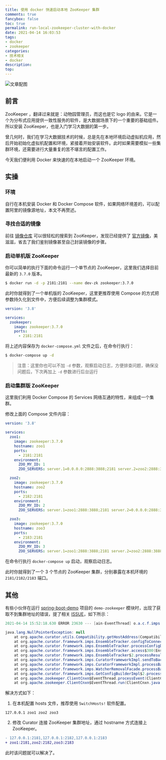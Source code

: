 ```yaml
---
title: 使用 docker 快速启动本地 ZooKeeper 集群
comments: true
fancybox: false
toc: true
permalink: run-local-zookeeper-cluster-with-docker
date: 2021-04-14 16:03:53
tags:
- docker
- zookeeper
categories:
- 技术相关
- docker
description:
top:
---
```

![文章配图](https://static.xkcoding.com/blog/run-local-zookeeper-cluster-with-docker/%E4%BD%BF%E7%94%A8%20docker%20%E5%BF%AB%E9%80%9F%E5%90%AF%E5%8A%A8%E6%9C%AC%E5%9C%B0%20zookeeper%20%E9%9B%86%E7%BE%A4.jpg)

## 前言

ZooKeeper ，翻译过来就是：动物园管理员，而这也是它 logo 的由来。它是一个为分布式应用提供一致性服务的软件，是大数据场景下的一个重要的基础组件。所以安装 ZooKeeper，也是入门学习大数据的第一步。

曾几何时，我们在学习大数据技术的时候，总是先在本地环境启动虚拟机应用，然后开始初始化虚拟机配置和环境，紧接着开始安装软件。此时如果需要模拟一些集群环境，还需要进行大量重复的苦不堪言的配置工作。

今天我们便利用 Docker 来快速的在本地启动一个 ZooKeeper 环境。

<!--more-->

## 实操

### 环境

自行在本机安装 Docker 和 Docker Compose 软件，如果网络环境差的，可以配置阿里的镜像源地址，本文不再赘述。

### 寻找合适的镜像

前往 [镜像仓库](https://hub.docker.com/) 可以很轻松的搜索到 ZooKeeper，发现已经提供了 [官方镜像](https://hub.docker.com/_/zookeeper)，美滋滋，省去了我们鉴别镜像甚至自己封装镜像的步骤。

### 启动单机版 ZooKeeper

你可以简单的执行下面的命令运行一个单节点的 ZooKeeper，这里我们选择目前最新的 `3.7.0` 版本。

```bash
$ docker run -d -p 2181:2181 --name dev-zk zookeeper:3.7.0
```

此时你就得到了一个单机版的 ZooKeeper，这里更推荐使用 Compose 的方式把参数持久化到文件中，方便后续调整为集群模式。

```yaml
version: '3.8'

services:
  zookeeper:
    image: zookeeper:3.7.0
    ports:
      - 2181:2181
```

将上述内容保存为 `docker-compose.yml` 文件之后，在命令行执行：

```bash
$ docker-compose up -d
```

> 注意：这里你也可以不加 `-d` 参数，观察启动日志，方便排查问题，确保没问题后，下次再加上 `-d` 参数进行后台运行

### 启动集群版 ZooKeeper

这里我们利用 Docker Compose 的 Services 网络互通的特性，来组成一个集群。

修改上面的 Compose 文件内容：

```yaml
version: '3.8'

services:
  zoo1:
    image: zookeeper:3.7.0
    hostname: zoo1
    ports:
      - 2181:2181
    environment:
      ZOO_MY_ID: 1
      ZOO_SERVERS: server.1=0.0.0.0:2888:3888;2181 server.2=zoo2:2888:3888;2181 server.3=zoo3:2888:3888;2181

  zoo2:
    image: zookeeper:3.7.0
    hostname: zoo2
    ports:
      - 2182:2181
    environment:
      ZOO_MY_ID: 2
      ZOO_SERVERS: server.1=zoo1:2888:3888;2181 server.2=0.0.0.0:2888:3888;2181 server.3=zoo3:2888:3888;2181

  zoo3:
    image: zookeeper:3.7.0
    hostname: zoo3
    ports:
      - 2183:2181
    environment:
      ZOO_MY_ID: 3
      ZOO_SERVERS: server.1=zoo1:2888:3888;2181 server.2=zoo2:2888:3888;2181 server.3=0.0.0.0:2888:3888;2181
```

在命令行执行 `docker-compose up` 启动，观察启动日志。

此时你就得到了一个 3 个节点的 ZooKeeper 集群，分别暴露在本机环境的 `2181/2182/2183` 端口。

## 其他

有些小伙伴在运行 [spring-boot-demo](https://github.com/xkcoding/spring-boot-demo) 项目的 `demo-zookeeper` 模块时，出现了获取不到集群地址的错误，提了相关 [ISSUE](https://github.com/xkcoding/spring-boot-demo/issues/199)，如下所示：

```java
2021-04-14 15:52:18.630 ERROR 23630 --- [ain-EventThread] o.a.c.f.imps.CuratorFrameworkImpl        : Background exception was not retry-able or retry gave up

java.lang.NullPointerException: null
	at org.apache.curator.utils.Compatibility.getHostAddress(Compatibility.java:116) ~[curator-client-5.1.0.jar:na]
	at org.apache.curator.framework.imps.EnsembleTracker.configToConnectionString(EnsembleTracker.java:185) ~[curator-framework-5.1.0.jar:5.1.0]
	at org.apache.curator.framework.imps.EnsembleTracker.processConfigData(EnsembleTracker.java:206) ~[curator-framework-5.1.0.jar:5.1.0]
	at org.apache.curator.framework.imps.EnsembleTracker.access$300(EnsembleTracker.java:50) ~[curator-framework-5.1.0.jar:5.1.0]
	at org.apache.curator.framework.imps.EnsembleTracker$2.processResult(EnsembleTracker.java:150) ~[curator-framework-5.1.0.jar:5.1.0]
	at org.apache.curator.framework.imps.CuratorFrameworkImpl.sendToBackgroundCallback(CuratorFrameworkImpl.java:892) [curator-framework-5.1.0.jar:5.1.0]
	at org.apache.curator.framework.imps.CuratorFrameworkImpl.processBackgroundOperation(CuratorFrameworkImpl.java:649) [curator-framework-5.1.0.jar:5.1.0]
	at org.apache.curator.framework.imps.WatcherRemovalFacade.processBackgroundOperation(WatcherRemovalFacade.java:152) [curator-framework-5.1.0.jar:5.1.0]
	at org.apache.curator.framework.imps.GetConfigBuilderImpl$2.processResult(GetConfigBuilderImpl.java:222) [curator-framework-5.1.0.jar:5.1.0]
	at org.apache.zookeeper.ClientCnxn$EventThread.processEvent(ClientCnxn.java:630) [zookeeper-3.6.0.jar:3.6.0]
	at org.apache.zookeeper.ClientCnxn$EventThread.run(ClientCnxn.java:551) [zookeeper-3.6.0.jar:3.6.0]
```

解决方式如下：

1. 在本机配置 hosts 文件，推荐使用 `SwitchHosts!` 软件配置。

```properties
127.0.0.1 zoo1 zoo2 zoo3
```

2. 修改 Curator 连接 ZooKeeper 集群地址，通过 hostname 方式连接上 ZooKeeper。

```diff
- 127.0.0.1:2181,127.0.0.1:2182,127.0.0.1:2183
+ zoo1:2181,zoo2:2182,zoo3:2183
```

此时该问题就可以解决了。
